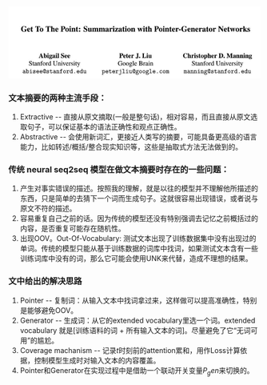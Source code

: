 ![Authors](https://github.com/errorplayer/AI_snippets/blob/master/pics/GetToThePointer_Pointer-Generator_Networks.JPG)

### 文本摘要的两种主流手段：  
1. Extractive -- 直接从原文摘取(一般是整句话)，相对容易，而且直接从原文选取句子，可以保证基本的语法正确性和观点正确性。  
2. Abstractive -- 会使用新词汇，更接近人类写的摘要，可能具备更高级的语言能力，比如转述/概括/整合现实知识等，这些是抽取式方法无法做到的。  

### 传统 neural seq2seq 模型在做文本摘要时存在的一些问题：  
1. 产生对事实错误的描述。按照我的理解，就是以往的模型并不理解他所描述的东西，只是简单的去猜下一个词而生成句子。这就很容易出现错误，或者说与原文不符的描述。  
2. 容易重复自己之前的话。因为传统的模型还没有特别强调去记忆之前概括过的内容，是否重复可能存在随机性。  
3. 出现OOV。Out-Of-Vocabulary: 测试文本出现了训练数据集中没有出现过的单词。传统的模型只能从基于训练数据的词库中找词，如果测试文本含有一些训练词库中没有的词，那么它可能会使用UNK来代替，造成不理想的结果。  

### 文中给出的解决思路  
1. Pointer -- 复制词：从输入文本中找词拿过来，这样做可以提高准确性，特别是能够避免OOV。  
2. Generator -- 生成词：从它的extended vocabulary里选一个词。extended vocabulary 就是[训练语料的词 + 所有输入文本的词]。尽量避免了它“无词可用”的尴尬。   
3. Coverage machanism -- 记录$t$时刻前的attention累和，用作Loss计算依据，控制模型生成时对输入文本的内容覆盖。  
4. Pointer和Generator在实现过程中是借助一个联动开关变量$P_gen$来切换的。
